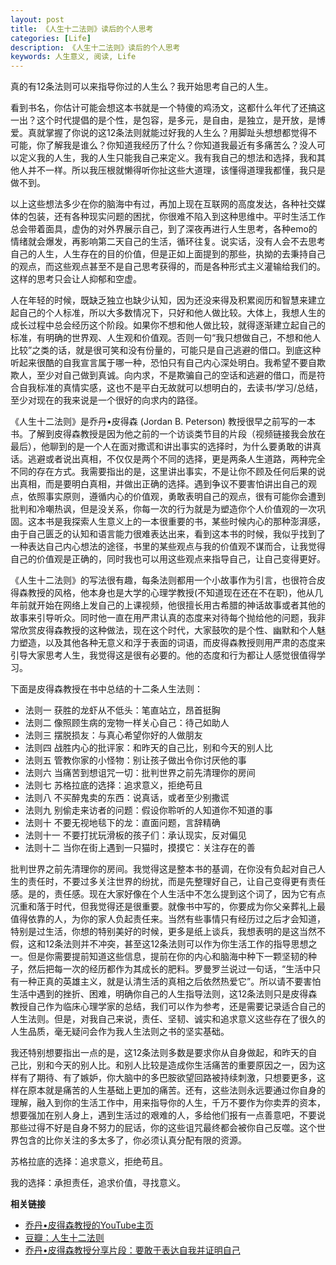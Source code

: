 ```yaml
---
layout: post
title: 《人生十二法则》读后的个人思考
categories: [Life]
description: 《人生十二法则》读后的个人思考
keywords: 人生意义, 阅读, Life
---
```


真的有12条法则可以来指导你过的人生么？我开始思考自己的人生。

看到书名，你估计可能会想这本书就是一个特傻的鸡汤文，这都什么年代了还搞这一出？这个时代提倡的是个性，是包容，是多元，是自由，是独立，是开放，是博爱。真就掌握了你说的这12条法则就能过好我的人生么？用脚趾头想想都觉得不可能，你了解我是谁么？你知道我经历了什么？你知道我最近有多痛苦么？没人可以定义我的人生，我的人生只能我自己来定义。我有我自己的想法和选择，我和其他人并不一样。所以我压根就懒得听你扯这些大道理，该懂得道理我都懂，我只是做不到。

以上这些想法多少在你的脑海中有过，再加上现在互联网的高度发达，各种社交媒体的包装，还有各种现实问题的困扰，你很难不陷入到这种思维中。平时生活工作总会带着面具，虚伪的对外界展示自己，到了深夜再进行人生思考，各种emo的情绪就会爆发，再影响第二天自己的生活，循环往复。说实话，没有人会不去思考自己的人生，人生存在的目的价值，但是正如上面提到的那些，执拗的去秉持自己的观点，而这些观点甚至不是自己思考获得的，而是各种形式主义灌输给我们的。这样的思考只会让人抑郁和空虚。

人在年轻的时候，既缺乏独立也缺少认知，因为还没来得及积累阅历和智慧来建立起自己的个人标准，所以大多数情况下，只好和他人做比较。大体上，我想人生的成长过程中总会经历这个阶段。如果你不想和他人做比较，就得逐渐建立起自己的标准，有明确的世界观、人生观和价值观。否则一句“我只想做自己，不想和他人比较”之类的话，就是很可笑和没有份量的，可能只是自己逃避的借口。到底这种听起来很酷的自我宣言属于哪一种，恐怕只有自己内心深处明白。我希望不要自欺欺人，至少对自己做到真诚。向内求，不是欺骗自己的空话和逃避的借口，而是符合自我标准的真情实感，这也不是平白无故就可以想明白的，去读书/学习/总结，至少对现在的我来说是一个很好的向求内的路径。

《人生十二法则》是乔丹•皮得森 (Jordan B. Peterson) 教授很早之前写的一本书。了解到皮得森教授是因为他之前的一个访谈类节目的片段（视频链接我会放在最后），他聊到的是一个人在面对撒谎和讲出事实的选择时，为什么要勇敢的讲真话。逃避或者说出真相，不仅仅是两个不同的选择，更是两条人生道路，两种完全不同的存在方式。我需要指出的是，这里讲出事实，不是让你不顾及任何后果的说出真相，而是要明白真相，并做出正确的选择。遇到争议不要害怕讲出自己的观点，依照事实原则，遵循内心的价值观，勇敢表明自己的观点，很有可能你会遭到批判和冷嘲热讽，但是没关系，你每一次的行为就是为塑造你个人价值观的一次巩固。这本书是我探索人生意义上的一本很重要的书，某些时候内心的那种澎湃感，由于自己匮乏的认知和语言能力很难表达出来，看到这本书的时候，我似乎找到了一种表达自己内心想法的途径，书里的某些观点与我的价值观不谋而合，让我觉得自己的价值观是正确的，同时我也可以用这些观点来指导自己，让自己变得更好。

《人生十二法则》的写法很有趣，每条法则都用一个小故事作为引言，也很符合皮得森教授的风格，他本身也是大学的心理学教授(不知道现在还在不在职)，他从几年前就开始在网络上发自己的上课视频，他很擅长用古希腊的神话故事或者其他的故事来引导听众。同时他一直在用严肃认真的态度来对待每个抛给他的问题，我非常欣赏皮得森教授的这种做法，现在这个时代，大家鼓吹的是个性、幽默和个人魅力塑造，以及其他各种无意义和浮于表面的词语，而皮得森教授则用严肃的态度来引导大家思考人生，我觉得这是很有必要的。他的态度和行为都让人感觉很值得学习。

下面是皮得森教授在书中总结的十二条人生法则：

- 法则一 获胜的龙虾从不低头：笔直站立，昂首挺胸
- 法则二 像照顾生病的宠物一样关心自己：待己如助人
- 法则三 摆脱损友：与真心希望你好的人做朋友
- 法则四 战胜内心的批评家：和昨天的自己比，别和今天的别人比
- 法则五 管教你家的小怪物：别让孩子做出令你讨厌他的事
- 法则六 当痛苦到想诅咒一切：批判世界之前先清理你的房间
- 法则七 苏格拉底的选择：追求意义，拒绝苟且
- 法则八 不买醉鬼卖的东西：说真话，或者至少别撒谎
- 法则九 别偷走来访者的问题：假设你聆听的人知道你不知道的事
- 法则十 不要无视地毯下的龙：直面问题，言辞精确
- 法则十一 不要打扰玩滑板的孩子们：承认现实，反对偏见
- 法则十二 当你在街上遇到一只猫时，摸摸它：关注存在的善

批判世界之前先清理你的房间。我觉得这是整本书的基调，在你没有负起对自己人生的责任时，不要过多关注世界的纷扰，而是先整理好自己，让自己变得更有责任感。是的，责任感。现在大家好像在个人生活中不怎么提到这个词了，因为它有点沉重和落于时代，但我觉得还是很重要。就像书中写的，你要成为你父亲葬礼上最值得依靠的人，为你的家人负起责任来。当然有些事情只有经历过之后才会知道，特别是过生活，你想的特别美好的时候，更多是纸上谈兵，我想表明的是这当然不假，这和12条法则并不冲突，甚至这12条法则可以作为你生活工作的指导思想之一。但是你需要提前知道这些信息，提前在你的内心和脑海中种下一颗坚韧的种子，然后把每一次的经历都作为其成长的肥料。罗曼罗兰说过一句话，“生活中只有一种正真的英雄主义，就是认清生活的真相之后依然热爱它”。所以请不要害怕生活中遇到的挫折、困难，明确你自己的人生指导法则，这12条法则只是皮得森教授自己作为临床心理学家的总结，我们可以作为参考，还是需要记录适合自己的人生法则。但是，对我自己来说，责任、坚韧、诚实和追求意义这些存在了很久的人生品质，毫无疑问会作为我人生法则之书的坚实基础。

我还特别想要指出一点的是，这12条法则多数是要求你从自身做起，和昨天的自己比，别和今天的别人比。和别人比较是造成你生活痛苦的重要原因之一，因为这样有了期待、有了嫉妒，你大脑中的多巴胺欲望回路被持续刺激，只想要更多，这样在原本就是痛苦的人生基础上更加的痛苦。还有，这些法则永远要通过你自身的理解，融入到你的生活工作中，用来指导你的人生，千万不要作为你卖弄的资本，想要强加在别人身上，遇到生活过的艰难的人，多给他们报有一点善意吧，不要说那些过得不好是自身不努力的屁话，你的这些诅咒最终都会被你自己反噬。这个世界包含的比你关注的多太多了，你必须认真分配有限的资源。

苏格拉底的选择：追求意义，拒绝苟且。

我的选择：承担责任，追求价值，寻找意义。

**相关链接**
- [乔丹•皮得森教授的YouTube主页](https://www.youtube.com/@JordanBPeterson)
- [豆瓣：人生十二法则](https://book.douban.com/subject/34870933/)
- [乔丹•皮得森教授分享片段：要敢于表达自我并证明自己](https://www.zhihu.com/zvideo/1543581948072660992)

